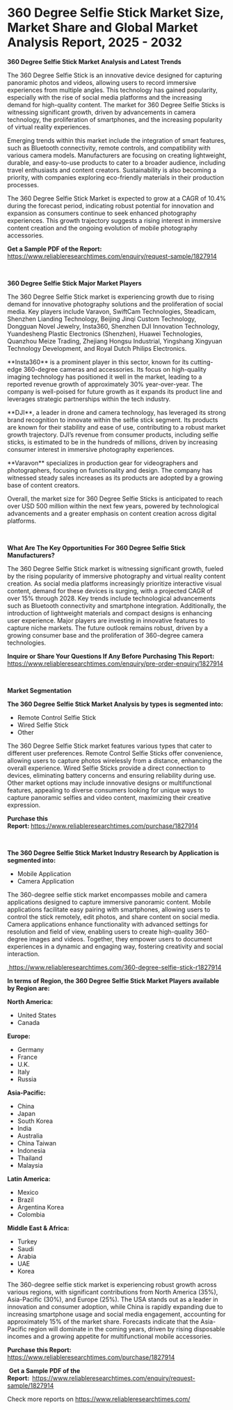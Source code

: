 <p><h1>360 Degree Selfie Stick Market Size, Market Share and Global Market Analysis Report, 2025 - 2032</h1></p><p><strong>360 Degree Selfie Stick Market Analysis and Latest Trends</strong></p>
<p><p>The 360 Degree Selfie Stick is an innovative device designed for capturing panoramic photos and videos, allowing users to record immersive experiences from multiple angles. This technology has gained popularity, especially with the rise of social media platforms and the increasing demand for high-quality content. The market for 360 Degree Selfie Sticks is witnessing significant growth, driven by advancements in camera technology, the proliferation of smartphones, and the increasing popularity of virtual reality experiences.</p><p>Emerging trends within this market include the integration of smart features, such as Bluetooth connectivity, remote controls, and compatibility with various camera models. Manufacturers are focusing on creating lightweight, durable, and easy-to-use products to cater to a broader audience, including travel enthusiasts and content creators. Sustainability is also becoming a priority, with companies exploring eco-friendly materials in their production processes. </p><p>The 360 Degree Selfie Stick Market is expected to grow at a CAGR of 10.4% during the forecast period, indicating robust potential for innovation and expansion as consumers continue to seek enhanced photography experiences. This growth trajectory suggests a rising interest in immersive content creation and the ongoing evolution of mobile photography accessories.</p></p>
<p><strong>Get a Sample PDF of the Report:&nbsp;</strong> <a href="https://www.reliableresearchtimes.com/enquiry/request-sample/1827914?utm_campaign=3283&utm_medium=2&utm_source=Github&utm_content=ia&utm_term=04042025&utm_id=360-degree-selfie-stick">https://www.reliableresearchtimes.com/enquiry/request-sample/1827914</a></p>
<p>&nbsp;</p>
<p><strong>360 Degree Selfie Stick Major Market Players</strong></p>
<p><p>The 360 Degree Selfie Stick market is experiencing growth due to rising demand for innovative photography solutions and the proliferation of social media. Key players include Varavon, SwiftCam Technologies, Steadicam, Shenzhen Lianding Technology, Beijing Jinqi Custom Technology, Dongguan Novel Jewelry, Insta360, Shenzhen DJI Innovation Technology, Yuandesheng Plastic Electronics (Shenzhen), Huawei Technologies, Quanzhou Meize Trading, Zhejiang Hongsu Industrial, Yingshang Xingyuan Technology Development, and Royal Dutch Philips Electronics.</p><p>**Insta360** is a prominent player in this sector, known for its cutting-edge 360-degree cameras and accessories. Its focus on high-quality imaging technology has positioned it well in the market, leading to a reported revenue growth of approximately 30% year-over-year. The company is well-poised for future growth as it expands its product line and leverages strategic partnerships within the tech industry.</p><p>**DJI**, a leader in drone and camera technology, has leveraged its strong brand recognition to innovate within the selfie stick segment. Its products are known for their stability and ease of use, contributing to a robust market growth trajectory. DJI’s revenue from consumer products, including selfie sticks, is estimated to be in the hundreds of millions, driven by increasing consumer interest in immersive photography experiences.</p><p>**Varavon** specializes in production gear for videographers and photographers, focusing on functionality and design. The company has witnessed steady sales increases as its products are adopted by a growing base of content creators. </p><p>Overall, the market size for 360 Degree Selfie Sticks is anticipated to reach over USD 500 million within the next few years, powered by technological advancements and a greater emphasis on content creation across digital platforms.</p></p>
<p>&nbsp;</p>
<p><strong>What Are The Key Opportunities For 360 Degree Selfie Stick Manufacturers?</strong></p>
<p><p>The 360 Degree Selfie Stick market is witnessing significant growth, fueled by the rising popularity of immersive photography and virtual reality content creation. As social media platforms increasingly prioritize interactive visual content, demand for these devices is surging, with a projected CAGR of over 15% through 2028. Key trends include technological advancements such as Bluetooth connectivity and smartphone integration. Additionally, the introduction of lightweight materials and compact designs is enhancing user experience. Major players are investing in innovative features to capture niche markets. The future outlook remains robust, driven by a growing consumer base and the proliferation of 360-degree camera technologies.</p></p>
<p><strong>Inquire or Share Your Questions If Any Before Purchasing This Report:</strong> <a href="https://www.reliableresearchtimes.com/enquiry/pre-order-enquiry/1827914?utm_campaign=3283&utm_medium=2&utm_source=Github&utm_content=ia&utm_term=04042025&utm_id=360-degree-selfie-stick">https://www.reliableresearchtimes.com/enquiry/pre-order-enquiry/1827914</a></p>
<p>&nbsp;</p>
<p><strong>Market Segmentation</strong></p>
<p><strong>The 360 Degree Selfie Stick Market Analysis by types is segmented into:</strong></p>
<p><ul><li>Remote Control Selfie Stick</li><li>Wired Selfie Stick</li><li>Other</li></ul></p>
<p><p>The 360 Degree Selfie Stick market features various types that cater to different user preferences. Remote Control Selfie Sticks offer convenience, allowing users to capture photos wirelessly from a distance, enhancing the overall experience. Wired Selfie Sticks provide a direct connection to devices, eliminating battery concerns and ensuring reliability during use. Other market options may include innovative designs or multifunctional features, appealing to diverse consumers looking for unique ways to capture panoramic selfies and video content, maximizing their creative expression.</p></p>
<p><strong>Purchase this Report:&nbsp;</strong><a href="https://www.reliableresearchtimes.com/purchase/1827914?utm_campaign=3283&utm_medium=2&utm_source=Github&utm_content=ia&utm_term=04042025&utm_id=360-degree-selfie-stick">https://www.reliableresearchtimes.com/purchase/1827914</a></p>
<p>&nbsp;</p>
<p><strong>The 360 Degree Selfie Stick Market Industry Research by Application is segmented into:</strong></p>
<p><ul><li>Mobile Application</li><li>Camera Application</li></ul></p>
<p><p>The 360-degree selfie stick market encompasses mobile and camera applications designed to capture immersive panoramic content. Mobile applications facilitate easy pairing with smartphones, allowing users to control the stick remotely, edit photos, and share content on social media. Camera applications enhance functionality with advanced settings for resolution and field of view, enabling users to create high-quality 360-degree images and videos. Together, they empower users to document experiences in a dynamic and engaging way, fostering creativity and social interaction.</p></p>
<p><a href="https://www.reliableresearchtimes.com/360-degree-selfie-stick-r1827914?utm_campaign=3283&utm_medium=2&utm_source=Github&utm_content=ia&utm_term=04042025&utm_id=360-degree-selfie-stick">&nbsp;https://www.reliableresearchtimes.com/360-degree-selfie-stick-r1827914</a></p>
<p><strong>In terms of Region, the 360 Degree Selfie Stick Market Players available by Region are:</strong></p>
<p>
    <p> <strong> North America: </strong>
        <ul>
            <li>United States</li>
            <li>Canada</li>
        </ul>
        </p> 
    <p> <strong> Europe: </strong>
        <ul>
            <li>Germany</li>
            <li>France</li>
            <li>U.K.</li>
            <li>Italy</li>
            <li>Russia</li>
        </ul>
        </p> 
    <p> <strong> Asia-Pacific: </strong>
        <ul>
            <li>China</li>
            <li>Japan</li>
            <li>South Korea</li>
            <li>India</li>
            <li>Australia</li>
            <li>China Taiwan</li>
            <li>Indonesia</li>
            <li>Thailand</li>
            <li>Malaysia</li>
        </ul>
        </p> 
    <p> <strong> Latin America: </strong>
        <ul>
            <li>Mexico</li>
            <li>Brazil</li>
            <li>Argentina Korea</li>
            <li>Colombia</li>
        </ul>
        </p> 
    <p> <strong> Middle East & Africa: </strong>
        <ul>
            <li>Turkey</li>
            <li>Saudi</li>
            <li>Arabia</li>
            <li>UAE</li>
            <li>Korea</li>
        </ul>
    </p>
    </p>
<p><p>The 360-degree selfie stick market is experiencing robust growth across various regions, with significant contributions from North America (35%), Asia-Pacific (30%), and Europe (25%). The USA stands out as a leader in innovation and consumer adoption, while China is rapidly expanding due to increasing smartphone usage and social media engagement, accounting for approximately 15% of the market share. Forecasts indicate that the Asia-Pacific region will dominate in the coming years, driven by rising disposable incomes and a growing appetite for multifunctional mobile accessories.</p></p>
<p><strong>Purchase this Report: </strong><a href="https://www.reliableresearchtimes.com/purchase/1827914?utm_campaign=3283&utm_medium=2&utm_source=Github&utm_content=ia&utm_term=04042025&utm_id=360-degree-selfie-stick">https://www.reliableresearchtimes.com/purchase/1827914</a></p>
<p>&nbsp;<strong>Get a Sample PDF of the Report:&nbsp;&nbsp;</strong><a href="https://www.reliableresearchtimes.com/enquiry/request-sample/1827914?utm_campaign=3283&utm_medium=2&utm_source=Github&utm_content=ia&utm_term=04042025&utm_id=360-degree-selfie-stick">https://www.reliableresearchtimes.com/enquiry/request-sample/1827914</a></p>
<p><strong></strong></p>
<p>Check more reports on <a href="https://www.reliableresearchtimes.com/?utm_campaign=3283&utm_medium=2&utm_source=Github&utm_content=ia&utm_term=04042025&utm_id=360-degree-selfie-stick">https://www.reliableresearchtimes.com/</a></p>